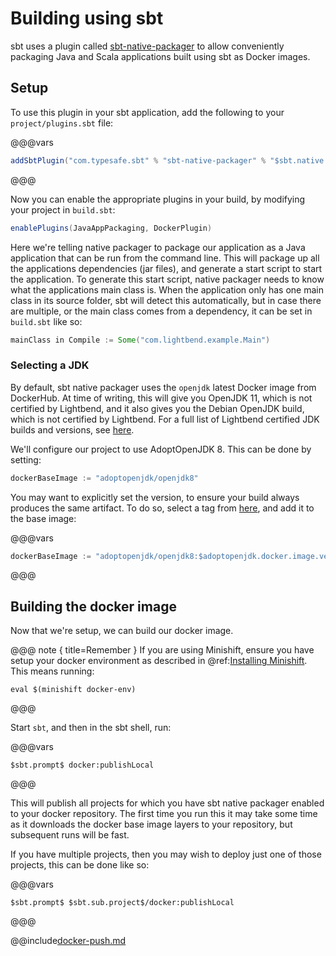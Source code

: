 # Building using sbt

sbt uses a plugin called [sbt-native-packager](https://www.scala-sbt.org/sbt-native-packager/) to allow conveniently packaging Java and Scala applications built using sbt as Docker images.

## Setup

To use this plugin in your sbt application, add the following to your `project/plugins.sbt` file:

@@@vars
```scala
addSbtPlugin("com.typesafe.sbt" % "sbt-native-packager" % "$sbt.native.packager.version$")
```
@@@

Now you can enable the appropriate plugins in your build, by modifying your project in `build.sbt`:

```scala
enablePlugins(JavaAppPackaging, DockerPlugin)
```

Here we're telling native packager to package our application as a Java application that can be run from the command line. This will package up all the applications dependencies (jar files), and generate a start script to start the application. To generate this start script, native packager needs to know what the applications main class is. When the application only has one main class in its source folder, sbt will detect this automatically, but in case there are multiple, or the main class comes from a dependency, it can be set in `build.sbt` like so:

```scala
mainClass in Compile := Some("com.lightbend.example.Main")
```

<!--- #no-setup --->
### Selecting a JDK

By default, sbt native packager uses the `openjdk` latest Docker image from DockerHub. At time of writing, this will give you OpenJDK 11, which is not certified by Lightbend, and it also gives you the Debian OpenJDK build, which is not certified by Lightbend. For a full list of Lightbend certified JDK builds and versions, see [here](https://developer.lightbend.com/docs/reactive-platform/2.0/supported-java-versions/index.html).

We'll configure our project to use AdoptOpenJDK 8. This can be done by setting:

```scala
dockerBaseImage := "adoptopenjdk/openjdk8"
```

You may want to explicitly set the version, to ensure your build always produces the same artifact. To do so, select a tag from [here](https://hub.docker.com/r/adoptopenjdk/openjdk8), and add it to the base image:

@@@vars
```scala
dockerBaseImage := "adoptopenjdk/openjdk8:$adoptopenjdk.docker.image.version$"
```
@@@

## Building the docker image

Now that we're setup, we can build our docker image.

@@@ note { title=Remember }
If you are using Minishift, ensure you have setup your docker environment as described in @ref:[Installing Minishift](../index.md#installing-minishiftshift). This means running:

```
eval $(minishift docker-env)
```
@@@
 
Start `sbt`, and then in the sbt shell, run:

@@@vars
```
$sbt.prompt$ docker:publishLocal
```
@@@

This will publish all projects for which you have sbt native packager enabled to your docker repository. The first time you run this it may take some time as it downloads the docker base image layers to your repository, but subsequent runs will be fast.

If you have multiple projects, then you may wish to deploy just one of those projects, this can be done like so:

@@@vars
```
$sbt.prompt$ $sbt.sub.project$/docker:publishLocal
```
@@@

@@include[docker-push.md](docker-push.md)
<!--- #no-setup --->